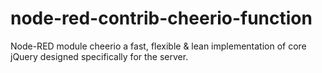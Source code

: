 # node-red-contrib-cheerio-function
Node-RED module cheerio a fast, flexible &amp; lean implementation of core jQuery designed specifically for the server.
